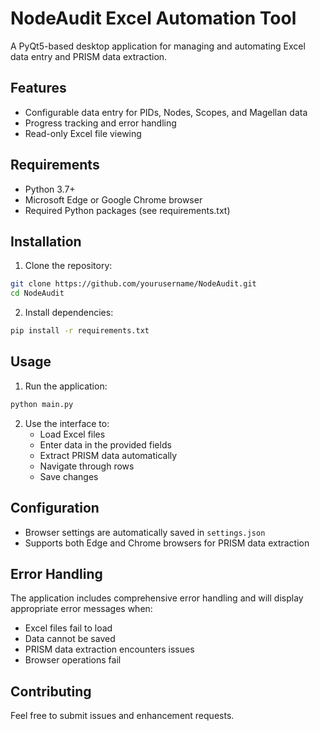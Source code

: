 # NodeAudit Excel Automation Tool

A PyQt5-based desktop application for managing and automating Excel data entry and PRISM data extraction.

## Features


- Configurable data entry for PIDs, Nodes, Scopes, and Magellan data
- Progress tracking and error handling
- Read-only Excel file viewing

## Requirements

- Python 3.7+
- Microsoft Edge or Google Chrome browser
- Required Python packages (see requirements.txt)

## Installation

1. Clone the repository:
```bash
git clone https://github.com/yourusername/NodeAudit.git
cd NodeAudit
```

2. Install dependencies:
```bash
pip install -r requirements.txt
```

## Usage

1. Run the application:
```bash
python main.py
```

2. Use the interface to:
   - Load Excel files
   - Enter data in the provided fields
   - Extract PRISM data automatically
   - Navigate through rows
   - Save changes

## Configuration

- Browser settings are automatically saved in `settings.json`
- Supports both Edge and Chrome browsers for PRISM data extraction

## Error Handling

The application includes comprehensive error handling and will display appropriate error messages when:
- Excel files fail to load
- Data cannot be saved
- PRISM data extraction encounters issues
- Browser operations fail

## Contributing

Feel free to submit issues and enhancement requests. 
